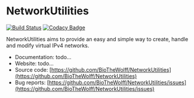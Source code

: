 # NetworkUtilities

[![Build Status](https://travis-ci.com/BioTheWolff/NetworkUtilities.svg?branch=master)](https://travis-ci.com/BioTheWolff/NetworkUtilities)
[![Codacy Badge](https://api.codacy.com/project/badge/Grade/30e87ae5f5954348b5112171998db645)](https://www.codacy.com/manual/BioTheWolff/NetworkUtilities?utm_source=github.com&amp;utm_medium=referral&amp;utm_content=BioTheWolff/NetworkUtilities&amp;utm_campaign=Badge_Grade)

NetworkUtilities aims to provide an easy and simple way to create, handle and modify virtual IPv4 networks.

- Documentation: todo...
- Website: todo...
- Source code: [https://github.com/BioTheWolff/NetworkUtilities](https://github.com/BioTheWolff/NetworkUtilities)
- Bug reports: [https://github.com/BioTheWolff/NetworkUtilities/issues](https://github.com/BioTheWolff/NetworkUtilities/issues)